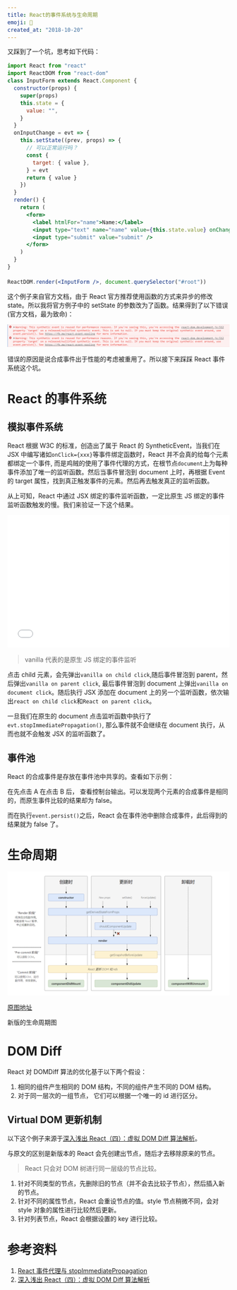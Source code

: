 ```yaml
---
title: React的事件系统与生命周期
emoji: 🚧
created_at: "2018-10-20"
---
```


又踩到了一个坑，思考如下代码：

```jsx
import React from "react"
import ReactDOM from "react-dom"
class InputForm extends React.Component {
  constructor(props) {
    super(props)
    this.state = {
      value: "",
    }
  }
  onInputChange = evt => {
    this.setState((prev, props) => {
      // 可以正常运行吗？
      const {
        target: { value },
      } = evt
      return { value }
    })
  }
  render() {
    return (
      <form>
        <label htmlFor="name">Name:</label>
        <input type="text" name="name" value={this.state.value} onChange={this.onInputChange} />
        <input type="submit" value="submit" />
      </form>
    )
  }
}

ReactDOM.render(<InputForm />, document.querySelector("#root"))
```

这个例子来自官方文档，由于 React 官方推荐使用函数的方式来异步的修改 state。所以我将官方例子中的 setState 的参数改为了函数。结果得到了以下错误(官方文档，最为致命)：

![react event error](../assets/react-event-error.png)

错误的原因是说合成事件出于性能的考虑被重用了。所以接下来踩踩 React 事件系统这个坑。

# React 的事件系统

## 模拟事件系统

React 根据 W3C 的标准，创造出了属于 React 的 SyntheticEvent，当我们在 JSX 中编写诸如`onClick={xxx}`等事件绑定函数时，React 并不会真的给每个元素都绑定一个事件, 而是鸡贼的使用了事件代理的方式，在根节点`document`上为每种事件添加了唯一的监听函数。然后当事件冒泡到 document 上时，再根据 Event 的 target 属性，找到真正触发事件的元素。然后再去触发真正的监听函数。

从上可知，React 中通过 JSX 绑定的事件监听函数，一定比原生 JS 绑定的事件监听函数触发的慢。我们来验证一下这个结果。

<iframe width="100%" height="300" src="//jsfiddle.net/iwfan/gn6pezvx/embedded/" allowfullscreen="allowfullscreen" allowpaymentrequest frameborder="0"></iframe>

> vanilla 代表的是原生 JS 绑定的事件监听

点击 child 元素，会先弹出`vanilla on child click`,随后事件冒泡到 parent，然后弹出`vanilla on parent click`, 最后事件冒泡到 document 上弹出`vanilla on document click`。随后执行 JSX 添加在 document 上的另一个监听函数，依次输出`react on child click`和`React on parent click`。

一旦我们在原生的 document 点击监听函数中执行了`evt.stopImmediatePropagation()`, 那么事件就不会继续在 document 执行，从而也就不会触发 JSX 的监听函数了。

## 事件池

React 的合成事件是存放在事件池中共享的。查看如下示例：

<script async src="[//jsfiddle.net/iwfan/01tL9re3/embed/](https://jsfiddle.net/iwfan/01tL9re3/embed/)"></script>

在先点击 A 在点击 B 后， 查看控制台输出。可以发现两个元素的合成事件是相同的，而原生事件比较的结果却为 false。

而在执行`event.persist()`之后，React 会在事件池中删除合成事件，此后得到的结果就为 false 了。

# 生命周期

![react component lifecyle](../assets/react-component-lifecycle.png)

[原图地址](http://projects.wojtekmaj.pl/react-lifecycle-methods-diagram/)

新版的生命周期图

# DOM Diff

React 对 DOMDiff 算法的优化基于以下两个假设：

1. 相同的组件产生相同的 DOM 结构，不同的组件产生不同的 DOM 结构。
2. 对于同一层次的一组节点， 它们可以根据一个唯一的 id 进行区分。

## Virtual DOM 更新机制

以下这个例子来源于[深入浅出 React（四）：虚拟 DOM Diff 算法解析](http://www.infoq.com/cn/articles/react-dom-diff?utm_source=articles_about_dive-into-react&utm_medium=link&utm_campaign=dive-into-react)。

<script async src="//jsfiddle.net/iwfan/86qh91mr/embed/"></script>

与原文的区别是新版本的 React 会先创建出节点，随后才去移除原来的节点。

> React 只会对 DOM 树进行同一层级的节点比较。

1. 针对不同类型的节点，先删除旧的节点（并不会去比较子节点），然后插入新的节点。
2. 针对不同的属性节点，React 会重设节点的值。style 节点稍微不同，会对 style 对象的属性进行比较然后更新。
3. 针对列表节点，React 会根据设置的 key 进行比较。

# 参考资料

1. [React 事件代理与 stopImmediatePropagation](https://github.com/youngwind/blog/issues/107)
2. [深入浅出 React（四）：虚拟 DOM Diff 算法解析](http://www.infoq.com/cn/articles/react-dom-diff?utm_source=articles_about_dive-into-react&utm_medium=link&utm_campaign=dive-into-react)
